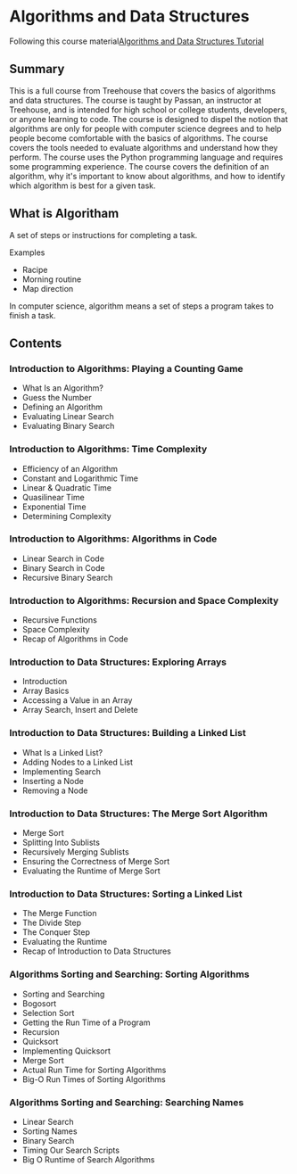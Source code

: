 # Algorithms and Data Structures
Following this course material[Algorithms and Data Structures Tutorial](https//www.youtube.com/watch?v=hlyxKli)

## Summary
This is a full course from Treehouse that covers the basics of algorithms and data structures. The course is taught by Passan, an instructor at Treehouse, and is intended for high school or college students, developers, or anyone learning to code. The course is designed to dispel the notion that algorithms are only for people with computer science degrees and to help people become comfortable with the basics of algorithms. The course covers the tools needed to evaluate algorithms and understand how they perform. The course uses the Python programming language and requires some programming experience. The course covers the definition of an algorithm, why it's important to know about algorithms, and how to identify which algorithm is best for a given task.

## What is Algoritham
A set of steps or instructions for completing a task.

Examples
- Racipe
- Morning routine
- Map direction

In computer science, algorithm means a set of steps a program takes to finish a task.

## Contents
### Introduction to Algorithms: Playing a Counting Game
- What Is an Algorithm?
- Guess the Number
- Defining an Algorithm
- Evaluating Linear Search
- Evaluating Binary Search

### Introduction to Algorithms: Time Complexity
- Efficiency of an Algorithm
- Constant and Logarithmic Time
- Linear & Quadratic Time
- Quasilinear Time
- Exponential Time
- Determining Complexity

### Introduction to Algorithms: Algorithms in Code
- Linear Search in Code
- Binary Search in Code
- Recursive Binary Search

### Introduction to Algorithms: Recursion and Space Complexity
- Recursive Functions
- Space Complexity
- Recap of Algorithms in Code

### Introduction to Data Structures: Exploring Arrays
- Introduction
- Array Basics
- Accessing a Value in an Array
- Array Search, Insert and Delete

### Introduction to Data Structures: Building a Linked List
- What Is a Linked List?
- Adding Nodes to a Linked List
- Implementing Search
- Inserting a Node
- Removing a Node

### Introduction to Data Structures: The Merge Sort Algorithm
- Merge Sort
- Splitting Into Sublists
- Recursively Merging Sublists
- Ensuring the Correctness of Merge Sort
- Evaluating the Runtime of Merge Sort

### Introduction to Data Structures: Sorting a Linked List
- The Merge Function
- The Divide Step
- The Conquer Step
- Evaluating the Runtime
- Recap of Introduction to Data Structures

### Algorithms Sorting and Searching: Sorting Algorithms
- Sorting and Searching
- Bogosort
- Selection Sort
- Getting the Run Time of a Program
- Recursion
- Quicksort
- Implementing Quicksort
- Merge Sort
- Actual Run Time for Sorting Algorithms
- Big-O Run Times of Sorting Algorithms

### Algorithms Sorting and Searching: Searching Names
- Linear Search
- Sorting Names
- Binary Search
- Timing Our Search Scripts
- Big O Runtime of Search Algorithms